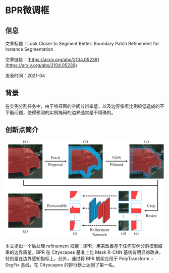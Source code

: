 # BPR微调框

## 信息

文章标题：Look Closer to Segment Better: Boundary Patch Refinement for Instance Segmentation

文章链接：[https://arxiv.org/abs/2104.05239](https://arxiv.org/abs/2104.05239)

发表时间：2021-04


## 背景

在实例分割任务中，由于特征图的空间分辨率低，以及边界像素比例极低造成的不平衡问题，使得预测的实例掩码的边界通常是不精确的。

## 创新点简介
![](../../../img/article/2022-03-22-16-30-46.png)

本文提出一个后处理 refinement 框架：BPR，用来改善基于任何实例分割模型结果的边界质量。BPR 在 Cityscapes 基准上比 Mask R-CNN 基线有明显的改进，特别是在边界感知指标上。此外，通过将 BPR 框架应用于 PolyTransform + SegFix 基线，在 Cityscapes 的排行榜上达到了第一名。
